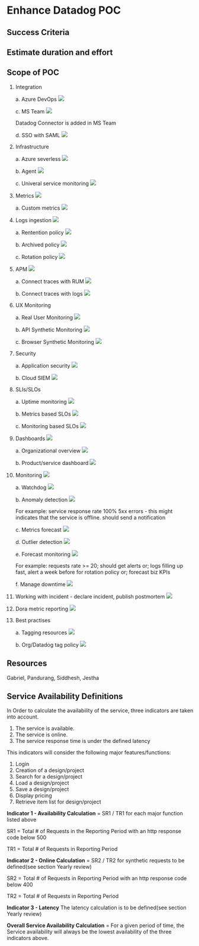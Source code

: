 # Enhance Datadog POC

## Success Criteria

## Estimate duration and effort

## Scope of POC 
1. Integration

    a. Azure DevOps ![](https://geps.dev/progress/100)

    c. MS Team ![](https://geps.dev/progress/100)

    Datadog Connector is added in MS Team

    d. SSO with SAML ![](https://geps.dev/progress/0)

  


1. Infrastructure

    a. Azure severless ![](https://geps.dev/progress/100)

    b. Agent ![](https://geps.dev/progress/100)

    c. Univeral service monitoring ![](https://geps.dev/progress/0)

1. Metrics ![](https://geps.dev/progress/100)

    a. Custom metrics ![](https://geps.dev/progress/100)

1. Logs ingestion ![](https://geps.dev/progress/100)

    a. Rentention policy ![](https://geps.dev/progress/0)
    
    b. Archived policy ![](https://geps.dev/progress/0)

    c. Rotation policy ![](https://geps.dev/progress/0)

1. APM ![](https://geps.dev/progress/100) 

    a. Connect traces with RUM ![](https://geps.dev/progress/100)

    b. Connect traces with logs ![](https://geps.dev/progress/0)

1. UX Monitoring 

    a. Real User Monitoring ![](https://geps.dev/progress/100)
    
    b. API Synthetic Monitoring ![](https://geps.dev/progress/0)
    
    c. Browser Synthetic Monitoring ![](https://geps.dev/progress/0) 

1. Security 
    
    a. Application security ![](https://geps.dev/progress/100)
    
    b. Cloud SIEM ![](https://geps.dev/progress/0)

1. SLIs/SLOs 

    a. Uptime monitoring ![](https://geps.dev/progress/0) 
    
    b. Metrics based SLOs ![](https://geps.dev/progress/100)
    
    c. Monitoring based SLOs ![](https://geps.dev/progress/0)

1. Dashboards ![](https://geps.dev/progress/100)

    a. Organizational overview ![](https://geps.dev/progress/0)

    b. Product/service dashboard ![](https://geps.dev/progress/100)

1. Monitoring ![](https://geps.dev/progress/100)

    a. Watchdog ![](https://geps.dev/progress/0)
    
    b. Anomaly detection ![](https://geps.dev/progress/50) 
    
    For example: 
    service response rate 100% 5xx errors - this might indicates that the service is offline.
    should send a notification
    
    c. Metrics forecast ![](https://geps.dev/progress/0)
    
    d. Outlier detection ![](https://geps.dev/progress/0)

    e. Forecast monitoring ![](https://geps.dev/progress/50) 
    
    For example: 
    requests rate >= 20; should get alerts 
    or; logs filling up fast, alert a week before for rotation policy 
    or; forecast biz KPIs

    f. Manage downtime ![](https://geps.dev/progress/0)

1. Working with incident - declare incident, publish postmortem ![](https://geps.dev/progress/0)

1. Dora metric reporting ![](https://geps.dev/progress/0)

1. Best practises

    a. Tagging resources ![](https://geps.dev/progress/100)

    b. Org/Datadog tag policy ![](https://geps.dev/progress/50)

## Resources

Gabriel, Pandurang, Siddhesh, Jestha







## Service Availability Definitions

In Order to calculate the availability of the service, three indicators are taken into account.

1. The service is available.
2. The service is online.
3. The service response time is under the defined latency

This indicators will consider the following major features/functions:

1. Login
2. Creation of a design/project
3. Search for a design/project
4. Load a design/project
5. Save a design/project
6. Display pricing
7. Retrieve item list for design/project

**Indicator 1 - Availability Calculation** = SR1 / TR1 for each major function listed above 

SR1 = Total # of Requests in the Reporting Period with an http response code below 500

TR1 = Total # of Requests in Reporting Period

**Indicator 2 - Online Calculation** = SR2 / TR2 for synthetic requests to be defined(see section Yearly review)

SR2 = Total # of Requests in Reporting Period with an http response code below 400

TR2 = Total # of Requests in Reporting Period

**Indicator 3 - Latency** The latency calculation is to be defined(see section Yearly review)

**Overall Service Availability Calculation** = For a given period of time, the Service availability will always be the lowest availability of the three indicators above.